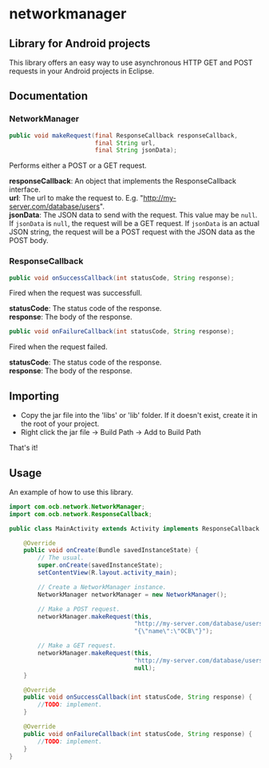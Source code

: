 networkmanager
==============

## Library for Android projects

This library offers an easy way to use asynchronous HTTP GET and POST
requests in your Android projects in Eclipse.

## Documentation

### NetworkManager

```java
public void makeRequest(final ResponseCallback responseCallback,
                        final String url,
                        final String jsonData);
```

Performs either a POST or a GET request.

__responseCallback__: An object that implements the ResponseCallback interface.  
__url__: The url to make the request to. E.g. "http://my-server.com/database/users".  
__jsonData__: The JSON data to send with the request. This value may be `null`.
              If `jsonData` is `null`, the request will be a GET request. If `jsonData`
              is an actual JSON string, the request will be a POST request with the
              JSON data as the POST body.

### ResponseCallback

```java
public void onSuccessCallback(int statusCode, String response);
```

Fired when the request was successfull.

__statusCode__: The status code of the response.  
__response__: The body of the response.

```java
public void onFailureCallback(int statusCode, String response);
```

Fired when the request failed.

__statusCode__: The status code of the response.  
__response__: The body of the response.


## Importing

 - Copy the jar file into the 'libs' or 'lib' folder. If it doesn't exist, create it in the root of your project.
 - Right click the jar file -> Build Path -> Add to Build Path

That's it!

## Usage

An example of how to use this library.

```java
import com.ocb.network.NetworkManager;
import com.ocb.network.ResponseCallback;

public class MainActivity extends Activity implements ResponseCallback {

    @Override
    public void onCreate(Bundle savedInstanceState) {
        // The usual.
        super.onCreate(savedInstanceState);
        setContentView(R.layout.activity_main);

        // Create a NetworkManager instance.
        NetworkManager networkManager = new NetworkManager();

        // Make a POST request.
        networkManager.makeRequest(this,
                                   "http://my-server.com/database/users",
                                   "{\"name\":\"OCB\"}");

        // Make a GET request.
        networkManager.makeRequest(this,
                                   "http://my-server.com/database/users/OCB",
                                   null);
    }

    @Override
    public void onSuccessCallback(int statusCode, String response) {
        //TODO: implement.
    }

    @Override
    public void onFailureCallback(int statusCode, String response) {
        //TODO: implement.
    }
}
```
